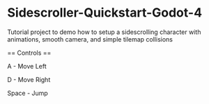 # Sidescroller-Quickstart-Godot-4
Tutorial project to demo how to setup a sidescrolling character with animations, smooth camera, and simple tilemap collisions

== Controls ==

A - Move Left

D - Move Right

Space - Jump

